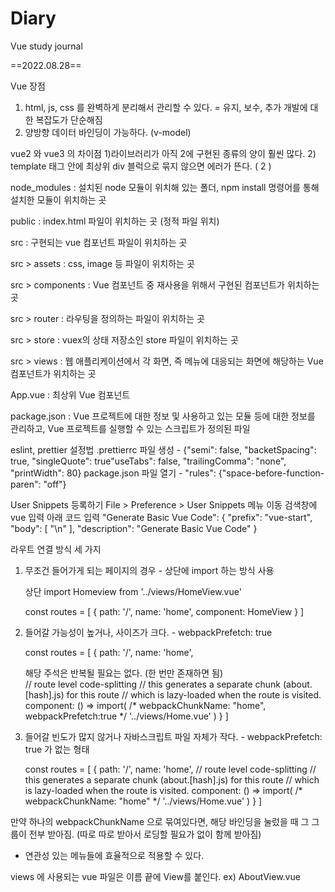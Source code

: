 # Diary
Vue study journal

==2022.08.28==

Vue 장점
1) html, js, css 를 완벽하게 분리해서 관리할 수 있다.  =  유지, 보수, 추가 개발에 대한 복잡도가 단순해짐
2) 양방향 데이터 바인딩이 가능하다. (v-model)



vue2 와 vue3 의 차이점
1)라이브러리가 아직 2에 구현된 종류의 양이 훨씬 많다.
2) template 태그 안에 최상위 div 블럭으로 묶지 않으면 에러가 뜬다. ( 2 )


node_modules : 설치된 node 모듈이 위치해 있는 폴더, npm install 명령어를 통해 설치한 모듈이 위치하는 곳

public : index.html 파일이 위치하는 곳 (정적 파일 위치)

src : 구현되는 vue 컴포넌트 파일이 위치하는 곳

src > assets : css, image 등 파일이 위치하는 곳

src > components : Vue 컴포넌트 중 재사용을 위해서 구현된 컴포넌트가 위치하는 곳

src > router : 라우팅을 정의하는 파일이 위치하는 곳

src > store : vuex의 상태 저장소인 store 파일이 위치하는 곳

src > views : 웹 애플리케이션에서 각 화면, 즉 메뉴에 대응되는 화면에 해당하는 Vue 컴포넌트가 위치하는 곳

App.vue : 최상위 Vue 컴포넌트

package.json : Vue 프로젝트에 대한 정보 및 사용하고 있는 모듈 등에 대한 정보를 관리하고, Vue 프로젝트를 실행할 수 있는 스크립트가 정의된 파일


eslint, prettier 설정법
.prettierrc 파일 생성 - {"semi": false, "backetSpacing": true, "singleQuote": true"useTabs": false, "trailingComma": "none", "printWidth": 80}
package.json 파일 열기 - "rules": {"space-before-function-paren": "off"}

User Snippets 등록하기
File > Preference > User Snippets 메뉴 이동
검색창에 vue 입력
아래 코드 입력
"Generate Basic Vue Code": {
		"prefix": "vue-start",
		"body": [
			"<template>\n\t<div></div>\n</template>\n<script>\nexport default {\n\tcomponents: {},\n\tdata() {\n\t\treturn {\n\t\t\tsampleData: ''\n\t\t}\n\t},\n\tsetup() {},\n\tcreated() {},\n\tmounted() {},\n\tunmounted() {},\n\tmethods: {}\n}\n</script>"
		],
		"description": "Generate Basic Vue Code"
	}


라우트 연결 방식 세 가지
1. 무조건 들어가게 되는 페이지의 경우 - 상단에 import 하는 방식 사용
	
	상단 import Homeview from '../views/HomeView.vue'
	
	const routes = [
	{
	path: '/',
	name: 'home',
	component: HomeView
	}
	]

2. 들어갈 가능성이 높거나, 사이즈가 크다. - webpackPrefetch: true
	
	const routes = [
	{
	path: '/',
	name: 'home',

	해당 주석은 반복될 필요는 없다. (한 번만 존재하면 됨)	 
	 // route level code-splitting
    	 // this generates a separate chunk (about.[hash].js) for this route
         // which is lazy-loaded when the route is visited.
            component: () => 
	    import(
 		/* webpackChunkName: "home", webpackPrefetch:true */ '../views/Home.vue'
		)
	}
	]

3. 들어갈 빈도가 많지 않거나 자바스크립트 파일 자체가 작다. - webpackPrefetch: true 가 없는 형태
	
	const routes = [
	{
	path: '/',
	name: 'home',
	 // route level code-splitting
    	 // this generates a separate chunk (about.[hash].js) for this route
             // which is lazy-loaded when the route is visited.
             component: () => 
	    import(
 		/* webpackChunkName: "home" */ '../views/Home.vue'
		)
	}
	]

만약 하나의 webpackChunkName 으로 묶여있다면, 해당 바인딩을 눌렀을 때 그 그룹이 전부 받아짐. (따로 따로 받아서 로딩할 필요가 없이 함께 받아짐)
 - 연관성 있는 메뉴들에 효율적으로 적용할 수 있다.



views 에 사용되는 vue 파일은 이름 끝에 View를 붙인다. ex) AboutView.vue
